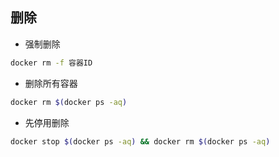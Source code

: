 <!--
 * @Description: 
 * @Version: 1.0
 * @Author: DaLao
 * @Email: dalao_li@163.com
 * @Date: 2022-01-02 21:05:18
 * @LastEditors: DaLao
 * @LastEditTime: 2022-01-02 21:07:31
-->

## 删除

- 强制删除

```sh
docker rm -f 容器ID
```

- 删除所有容器

```sh
docker rm $(docker ps -aq)
```

- 先停用删除

```sh
docker stop $(docker ps -aq) && docker rm $(docker ps -aq)
```